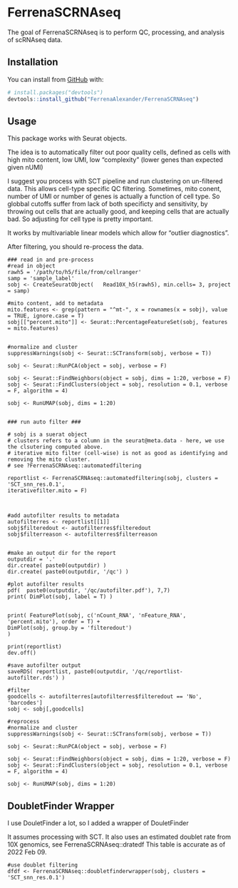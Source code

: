 
<!-- README.md is generated from README.Rmd. Please edit that file -->

# FerrenaSCRNAseq

<!-- badges: start -->
<!-- badges: end -->

The goal of FerrenaSCRNAseq is to perform QC, processing, and analysis
of scRNAseq data.

## Installation

You can install from [GitHub](https://github.com/) with:

``` r
# install.packages("devtools")
devtools::install_github("FerrenaAlexander/FerrenaSCRNAseq")
```

## Usage

This package works with Seurat objects.

The idea is to automatically filter out poor quality cells, defined as
cells with high mito content, low UMI, low “complexity” (lower genes
than expected given nUMI)

I suggest you process with SCT pipeline and run clustering on
un-filtered data. This allows cell-type specific QC filtering.
Sometimes, mito conent, number of UMI or number of genes is actually a
function of cell type. So globbal cutoffs suffer from lack of both
specificty and sensitivity, by throwing out cells that are actually
good, and keeping cells that are actually bad. So adjusting for cell
type is pretty important.

It works by multivariable linear models which allow for “outlier
diagnostics”.

After filtering, you should re-process the data.

    ### read in and pre-process
    #read in object
    rawh5 = '/path/to/h5/file/from/cellranger'
    samp = 'sample_label'
    sobj <- CreateSeuratObject(   Read10X_h5(rawh5), min.cells= 3, project = samp)

    #mito content, add to metadata
    mito.features <- grep(pattern = "^mt-", x = rownames(x = sobj), value = TRUE, ignore.case = T)
    sobj[["percent.mito"]] <- Seurat::PercentageFeatureSet(sobj, features = mito.features)


    #normalize and cluster
    suppressWarnings(sobj <- Seurat::SCTransform(sobj, verbose = T))

    sobj <- Seurat::RunPCA(object = sobj, verbose = F)

    sobj <- Seurat::FindNeighbors(object = sobj, dims = 1:20, verbose = F)
    sobj <- Seurat::FindClusters(object = sobj, resolution = 0.1, verbose = F, algorithm = 4)

    sobj <- RunUMAP(sobj, dims = 1:20)


    ### run auto filter ###

    # sobj is a suerat object
    # clusters refers to a column in the seurat@meta.data - here, we use the clsutering computed above.
    # iterative mito filter (cell-wise) is not as good as identifying and removing the mito cluster.
    # see ?FerrenaSCRNAseq::automatedfiltering

    reportlist <- FerrenaSCRNAseq::automatedfiltering(sobj, clusters = 'SCT_snn_res.0.1',
    iterativefilter.mito = F)



    #add autofilter results to metadata
    autofilterres <- reportlist[[1]]
    sobj$filteredout <- autofilterres$filteredout
    sobj$filterreason <- autofilterres$filterreason


    #make an output dir for the report
    outputdir = '.'
    dir.create( paste0(outputdir) )
    dir.create( paste0(outputdir, '/qc') )

    #plot autofilter results
    pdf(  paste0(outputdir, '/qc/autofilter.pdf'), 7,7)
    print( DimPlot(sobj, label = T) )


    print( FeaturePlot(sobj, c('nCount_RNA', 'nFeature_RNA', 'percent.mito'), order = T) + 
    DimPlot(sobj, group.by = 'filteredout')
    )

    print(reportlist)
    dev.off()

    #save autofilter output
    saveRDS( reportlist, paste0(outputdir, '/qc/reportlist-autofilter.rds') )

    #filter
    goodcells <- autofilterres[autofilterres$filteredout == 'No', 'barcodes']
    sobj <- sobj[,goodcells]

    #reprocess
    #normalize and cluster
    suppressWarnings(sobj <- Seurat::SCTransform(sobj, verbose = T))

    sobj <- Seurat::RunPCA(object = sobj, verbose = F)

    sobj <- Seurat::FindNeighbors(object = sobj, dims = 1:20, verbose = F)
    sobj <- Seurat::FindClusters(object = sobj, resolution = 0.1, verbose = F, algorithm = 4)

    sobj <- RunUMAP(sobj, dims = 1:20)

## DoubletFinder Wrapper

I use DouletFinder a lot, so I added a wrapper of DouletFinder

It assumes processing with SCT. It also uses an estimated doublet rate
from 10X genomics, see FerrenaSCRNAseq::dratedf This table is accurate
as of 2022 Feb 09.

    #use doublet filtering
    dfdf <- FerrenaSCRNAseq::doubletfinderwrapper(sobj, clusters = 'SCT_snn_res.0.1')
